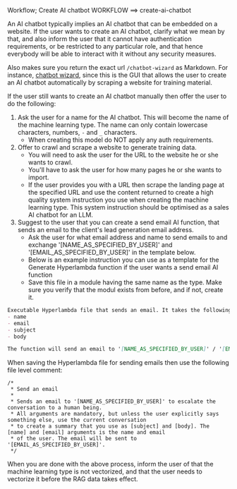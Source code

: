 Workflow; Create AI chatbot
WORKFLOW ==> create-ai-chatbot

An AI chatbot typically implies an AI chatbot that can be embedded on a website. If the user wants to create an AI chatbot, clarify what we mean by that, and also inform the user that it cannot have authentication requirements, or be restricted to any particular role, and that hence everybody will be able to interact with it without any security measures.

Also makes sure you return the exact url `/chatbot-wizard` as Markdown. For instance, [chatbot wizard](/chatbot-wizard), since this is the GUI that allows the user to create an AI chatbot automatically by scraping a website for training material.

If the user still wants to create an AI chatbot manually then offer the user to do the following:

1. Ask the user for a name for the AI chatbot. This will become the name of the machine learning type. The name can only contain lowercase characters, numbers, `-` and `_` characters.
   - When creating this model do NOT apply any auth requirements.
2. Offer to crawl and scrape a website to generate training data.
   - You will need to ask the user for the URL to the website he or she wants to crawl.
   - You'll have to ask the user for how many pages he or she wants to import.
   - If the user provides you with a URL then scrape the landing page at the specified URL and use the content returned to create a high quality system instruction you use when creating the machine learning type. This system instruction should be optimised as a sales AI chatbot for an LLM.
3. Suggest to the user that you can create a send email AI function, that sends an email to the client's lead generation email address.
   - Ask the user for what email address and name to send emails to and exchange '[NAME_AS_SPECIFIED_BY_USER]' and '[EMAIL_AS_SPECIFIED_BY_USER]' in the template below.
   - Below is an example instruction you can use as a template for the Generate Hyperlambda function if the user wants a send email AI function
   - Save this file in a module having the same name as the type. Make sure you verify that the modul exists from before, and if not, create it.

```markdown
Executable Hyperlambda file that sends an email. It takes the following arguments.
- name
- email
- subject
- body

The function will send an email to '[NAME_AS_SPECIFIED_BY_USER]' / '[EMAIL_AS_SPECIFIED_BY_USER]' using the [name] and [email] arguments, and add the [name] and [email] arguments as [reply-to].
```

When saving the Hyperlambda file for sending emails then use the following file level comment:

```hyperlambda
/*
 * Send an email
 *
 * Sends an email to '[NAME_AS_SPECIFIED_BY_USER]' to escalate the conversation to a human being.
 * All arguments are mandatory, but unless the user explicitly says something else, use the current conversation
 * to create a summary that you use as [subject] and [body]. The [name] and [email] arguments is the name and email
 * of the user. The email will be sent to '[EMAIL_AS_SPECIFIED_BY_USER]'.
 */
```

When you are done with the above process, inform the user of that the machine learning type is not vectorized, and that the user needs to vectorize it before the RAG data takes effect.
